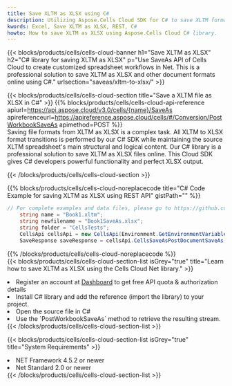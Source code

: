 ```yaml
---
title: Save XLTM as XLSX using C# 
description: Utilizing Aspose.Cells Cloud SDK for C# to save XLTM format file as XLSX format file. 
kwords: Excel, Save XLTM as XLSX, REST, C#
howto: How to save XLTM as XLSX using Aspose.Cells Cloud C# library.
---
```



{{< blocks/products/cells/cells-cloud-banner h1="Save XLTM as XLSX" h2="C# library for saving XLTM as XLSX" p="Use SaveAs API of Cells Cloud to create customized spreadsheet workflows in Net. This is a professional solution to save XLTM as XLSX and other document formats online using C#." urlsection="saveas/xltm-to-xlsx/" >}}

{{< blocks/products/cells/cells-cloud-section  title="Save a XLTM file as XLSX in C#" >}}
{{% blocks/products/cells/cells-cloud-api-reference  apiurl=https://api.aspose.cloud/v3.0/cells/{name}/SaveAs  apireferenceurl=https://apireference.aspose.cloud/cells/#/Conversion/PostWorkbookSaveAs  apimethod=POST %}}
<br/>
Saving file formats from XLTM as XLSX is a complex task. All XLTM to XLSX format transitions is performed by our C# SDK while maintaining the source XLTM spreadsheet's main structural and logical content. Our C# library is a professional solution to save XLTM as XLSX files online. This Cloud SDK gives C# developers powerful functionality and perfect XLSX output.

{{< /blocks/products/cells/cells-cloud-section >}}

{{% blocks/products/cells/cells-cloud-noreplacecode title="C# Code Example for saving XLTM as XLSX using REST API" gistPath="" %}}
  
```cs
// For complete examples and data files, please go to https://github.com/aspose-cells-cloud/aspose-cells-cloud-dotnet/
    string name = "Book1.xltm";
    string newfilename = "Book1SaveAs.xlsx";
    string folder = "CellsTests";
    CellsApi cellsApi = new CellsApi(Environment.GetEnvironmentVariable("ProductClientId"), Environment.GetEnvironmentVariable("ProductClientSecret"));
    SaveResponse saveResponse = cellsApi.CellsSaveAsPostDocumentSaveAs(name, null, newfilename, null,null,folder);
```
  
{{% /blocks/products/cells/cells-cloud-noreplacecode  %}}
<br/>
{{< blocks/products/cells/cells-cloud-section-list isGrey="true"  title="Learn how to save XLTM as XLSX using the Cells Cloud Net library." >}}
<li>Register an account at <a href="https://dashboard.aspose.cloud/">Dashboard</a> to get free API quota & authorization details</li>
<li>Install C# library and add the reference (import the library) to your project.</li>
<li>Open the source file in C#</li>
<li>Use the `PostWorkbookSaveAs` method to retrieve the resulting stream.</li>
{{< /blocks/products/cells/cells-cloud-section-list >}}

{{< blocks/products/cells/cells-cloud-section-list isGrey="true"  title="System Requirements" >}}
<li>NET Framework 4.5.2 or newer</li>
<li>Net Standard 2.0 or newer</li>
{{< /blocks/products/cells/cells-cloud-section-list >}}
